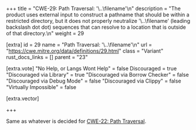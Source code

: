 +++
title = "CWE-29: Path Traversal: '\\..\\filename'\n"
description = "The product uses external input to construct a pathname that should be within a restricted directory, but it does not properly neutralize '\\..\\filename' (leading backslash dot dot) sequences that can resolve to a location that is outside of that directory.\n"
weight = 29

[extra]
id = 29
name = "Path Traversal: '\\..\\filename'\n"
url = "https://cwe.mitre.org/data/definitions/29.html"
class = "Variant"
rust_docs_links = []
parent = "23"

[extra.vote]
"No Help, or Langs Wont Help" = false
Discouraged = true
"Discouraged via Library" = true
"Discouraged via Borrow Checker" = false
"Discouraged via Debug Mode" = false
"Discouraged via Clippy" = false
"Virtually Impossible" = false

[extra.vector]

+++

Same as whatever is decided for [CWE-22: Path Traversal](/rust-are-we-secure-yet/cwes/cwe-22).